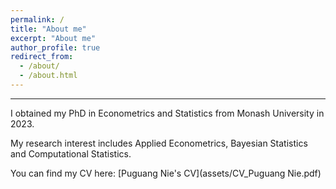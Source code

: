 ```yaml
---
permalink: /
title: "About me"
excerpt: "About me"
author_profile: true
redirect_from: 
  - /about/
  - /about.html
---
```



---


I obtained my PhD in Econometrics and Statistics from Monash University in 2023. 

My research interest includes Applied Econometrics, Bayesian Statistics and Computational Statistics. 

You can find my CV here: [Puguang Nie's CV](assets/CV_Puguang Nie.pdf)
